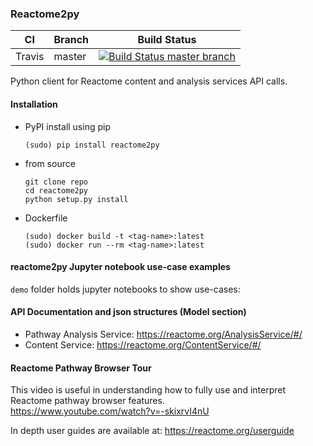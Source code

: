 
### Reactome2py
CI | Branch  | Build Status
 ---|---------|-------------
 Travis | master  | [![Build Status master branch](https://travis-ci.com/=master)](https://travis-ci.com/=master)

Python client for Reactome content and analysis services API calls. 

#### Installation 

- PyPI install using pip  
    ``` 
    (sudo) pip install reactome2py 
    ```
- from source    
    ``` shell script
    git clone repo
    cd reactome2py
    python setup.py install 
    ```
- Dockerfile 
   ```
   (sudo) docker build -t <tag-name>:latest
   (sudo) docker run --rm <tag-name>:latest
   ```

#### reactome2py Jupyter notebook use-case examples 

`demo` folder holds jupyter notebooks to show use-cases: 

#### API Documentation and json structures (Model section)

- Pathway Analysis Service: https://reactome.org/AnalysisService/#/
- Content Service: https://reactome.org/ContentService/#/

#### Reactome Pathway Browser Tour 

This video is useful in understanding how to fully use and interpret Reactome pathway browser features.  
https://www.youtube.com/watch?v=-skixrvI4nU

In depth user guides are available at: https://reactome.org/userguide
